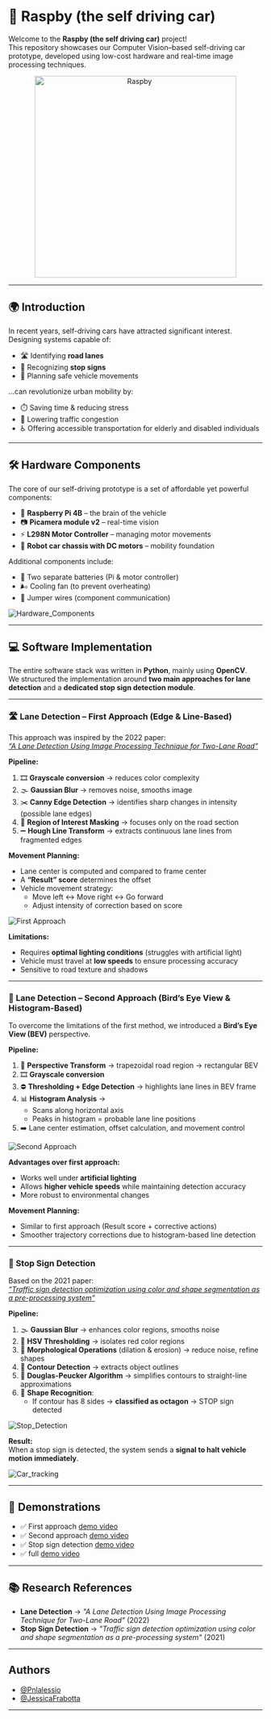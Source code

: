 # 🚗 Raspby (the self driving car)

Welcome to the **Raspby (the self driving car)** project!  
This repository showcases our Computer Vision–based self-driving car prototype, developed using low-cost hardware and real-time image processing techniques.  

<div align="center">
  <img src="project_images/Raspby.jpeg" width="400" alt="Raspby">
</div>

---

## 🌍 Introduction  

In recent years, self-driving cars have attracted significant interest. Designing systems capable of:  
- 🛣️ Identifying **road lanes**  
- 🛑 Recognizing **stop signs**  
- 🤖 Planning safe vehicle movements  

...can revolutionize urban mobility by:  
- ⏱️ Saving time & reducing stress  
- 🚦 Lowering traffic congestion  
- ♿ Offering accessible transportation for elderly and disabled individuals  

---

## 🛠️ Hardware Components  

The core of our self-driving prototype is a set of affordable yet powerful components:  

- 🍓 **Raspberry Pi 4B** – the brain of the vehicle  
- 📷 **Picamera module v2** – real-time vision  
- ⚡ **L298N Motor Controller** – managing motor movements  
- 🚙 **Robot car chassis with DC motors** – mobility foundation  

Additional components include:  
- 🔋 Two separate batteries (Pi & motor controller)  
- 🌬️ Cooling fan (to prevent overheating)  
- 🧵 Jumper wires (component communication)  

![Hardware_Components](project_images/hardware_components.jpg)

---

## 💻 Software Implementation  

The entire software stack was written in **Python**, mainly using **OpenCV**.  
We structured the implementation around **two main approaches for lane detection** and a **dedicated stop sign detection module**.  

---

### 🛣️ Lane Detection – **First Approach (Edge & Line-Based)**  

This approach was inspired by the 2022 paper:  
[*“A Lane Detection Using Image Processing Technique for Two-Lane Road”*](https://ieeexplore.ieee.org/document/10001801)

**Pipeline:**  
1. 🎞️ **Grayscale conversion** → reduces color complexity  
2. 🌫️ **Gaussian Blur** → removes noise, smooths image  
3. ✂️ **Canny Edge Detection** → identifies sharp changes in intensity (possible lane edges)  
4. 🔲 **Region of Interest Masking** → focuses only on the road section  
5. ➖ **Hough Line Transform** → extracts continuous lane lines from fragmented edges  

**Movement Planning:**  
- Lane center is computed and compared to frame center  
- A **“Result” score** determines the offset  
- Vehicle movement strategy:  
  - Move left ↔ Move right ↔ Go forward  
  - Adjust intensity of correction based on score

 ![First Approach](project_images/first_approach.jpg)

**Limitations:**  
- Requires **optimal lighting conditions** (struggles with artificial light)  
- Vehicle must travel at **low speeds** to ensure processing accuracy  
- Sensitive to road texture and shadows  

---

### 🦅 Lane Detection – **Second Approach (Bird’s Eye View & Histogram-Based)**  

To overcome the limitations of the first method, we introduced a **Bird’s Eye View (BEV)** perspective.  

**Pipeline:**  
1. 🔺 **Perspective Transform** → trapezoidal road region → rectangular BEV  
2. 🎞️ **Grayscale conversion**  
3. ⛔ **Thresholding + Edge Detection** → highlights lane lines in BEV frame  
4. 📊 **Histogram Analysis** →  
   - Scans along horizontal axis  
   - Peaks in histogram = probable lane line positions  
5. ➡️ Lane center estimation, offset calculation, and movement control

![Second Approach](project_images/second_approach.jpg)

**Advantages over first approach:**  
- Works well under **artificial lighting**  
- Allows **higher vehicle speeds** while maintaining detection accuracy  
- More robust to environmental changes  

**Movement Planning:**  
- Similar to first approach (Result score + corrective actions)  
- Smoother trajectory corrections due to histogram-based line detection  

---

### 🛑 Stop Sign Detection  

Based on the 2021 paper:  
[*“Traffic sign detection optimization using color and shape segmentation as a pre-processing system”*](https://www.researchgate.net/publication/348929926_Traffic_sign_detection_optimization_using_color_and_shape_segmentation_as_pre-processing_system)

**Pipeline:**  
1. 🌫️ **Gaussian Blur** → enhances color regions, smooths noise  
2. 🎨 **HSV Thresholding** → isolates red color regions  
3. 🔧 **Morphological Operations** (dilation & erosion) → reduce noise, refine shapes  
4. 🔲 **Contour Detection** → extracts object outlines  
5. 📐 **Douglas-Peucker Algorithm** → simplifies contours to straight-line approximations  
6. 🛑 **Shape Recognition**:  
   - If contour has 8 sides → **classified as octagon** → STOP sign detected

![Stop_Detection](project_images/Stop_Detection.jpg)

**Result:**  
When a stop sign is detected, the system sends a **signal to halt vehicle motion immediately**.  

![Car_tracking](project_images/car_tracking.png)

---

## 🎥 Demonstrations  

- ✅ First approach [demo video](https://drive.google.com/file/d/126eiOTjoHAptE4GLCWDK46c3gz_tiYP8/view?usp=sharing) 
- ✅ Second approach [demo video](https://drive.google.com/file/d/1PBrDn75TPqP8LFdaFnNGDCb4t0HhhivI/view?usp=sharing)
- ✅ Stop sign detection [demo video](https://drive.google.com/file/d/1jok9Hye-KthrxMDBxpfsi2PTSviN67pi/view?usp=sharing)
- ✅ full [demo video](https://drive.google.com/file/d/1YwUV-BCrDXmLjAUlwhwBtw2TmvMYzy4v/view?usp=sharing)

---

## 📚 Research References  

- **Lane Detection** → *"A Lane Detection Using Image Processing Technique for Two-Lane Road"* (2022)  
- **Stop Sign Detection** → *"Traffic sign detection optimization using color and shape segmentation as a pre-processing system"* (2021)  

---

## Authors
- [@Pnlalessio](https://github.com/Pnlalessio)  
- [@JessicaFrabotta](https://github.com/JessicaFrabotta)
--- 
